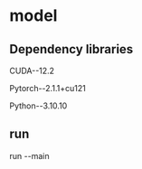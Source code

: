 # model
## Dependency libraries
CUDA--12.2

Pytorch--2.1.1+cu121

Python--3.10.10

## run
run --main
